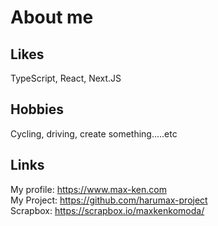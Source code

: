 # About me

## Likes
TypeScript, React, Next.JS

## Hobbies
Cycling, driving, create something.....etc

## Links
My profile: https://www.max-ken.com</br>
My Project: https://github.com/harumax-project</br>
Scrapbox: https://scrapbox.io/maxkenkomoda/ 


